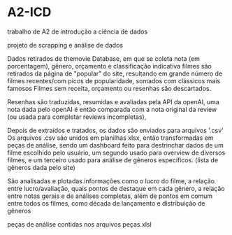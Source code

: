 # A2-ICD
trabalho de A2 de introdução a ciência de dados

projeto de scrapping e análise de dados

Dados retirados de themovie Database, em que se coleta nota (em porcentagem), gênero, orçamento e classificação indicativa filmes são retirados da página de "popular" do site, resultando em grande número de filmes recentes/com picos de popularidade, somados com clássicos mais famosos Filmes sem receita, orçamento ou resenhas são descartados.

Resenhas são traduzidas, resumidas e avaliadas pela API da openAI, uma nota dada pelo openAI é então comparada com a nota original da review (ou usada para completar reviews incompletas),

Depois de extraídos e tratados, os dados são enviados para arquivos '.csv'
Os arquivos .csv são unidos em planilhas xlsx, então transformadas em peças de análise, sendo um dashboard feito para destrinchar dados de um filme escolhido pelo usuário, um segundo usado para overview de diversos filmes, e um terceiro usado para análise de gêneros específicos. (lista de gêneros dada pelo site) 

São analisadas e plotadas informações como o lucro do filme, a relação entre lucro/avaliação, quais pontos de destaque em cada gênero, a relação entre notas gerais e de análises completas, além de pontos em comum entre todos os filmes, como década de lançamento e distribuição de gêneros

peças de análise contidas nos arquivos peças.xlsl
